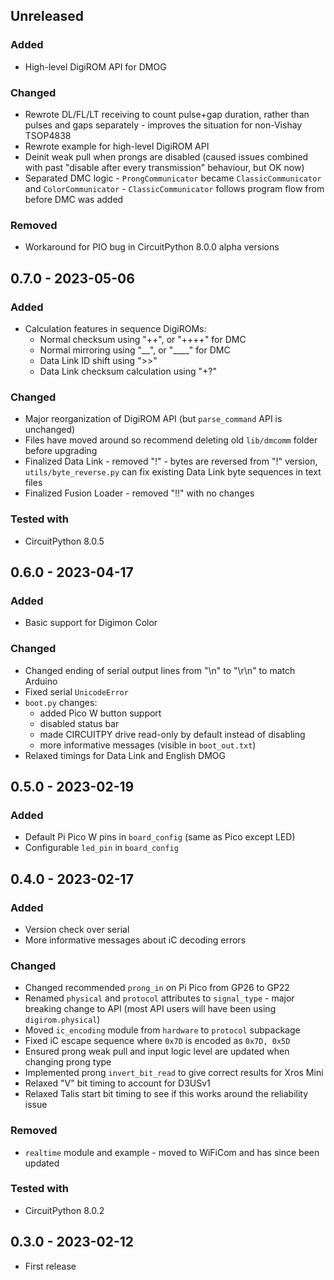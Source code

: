 
## Unreleased
### Added
- High-level DigiROM API for DMOG
### Changed
- Rewrote DL/FL/LT receiving to count pulse+gap duration, rather than pulses and gaps separately - improves the situation for non-Vishay TSOP4838
- Rewrote example for high-level DigiROM API
- Deinit weak pull when prongs are disabled (caused issues combined with past "disable after every transmission" behaviour, but OK now)
- Separated DMC logic - `ProngCommunicator` became `ClassicCommunicator` and `ColorCommunicator` - `ClassicCommunicator` follows program flow from before DMC was added
### Removed
- Workaround for PIO bug in CircuitPython 8.0.0 alpha versions

## 0.7.0 - 2023-05-06
### Added
- Calculation features in sequence DigiROMs:
    - Normal checksum using "++", or "++++" for DMC
    - Normal mirroring using "__", or "____" for DMC
    - Data Link ID shift using ">>"
    - Data Link checksum calculation using "+?"
### Changed
- Major reorganization of DigiROM API (but `parse_command` API is unchanged)
- Files have moved around so recommend deleting old `lib/dmcomm` folder before upgrading
- Finalized Data Link - removed "!" - bytes are reversed from "!" version, `utils/byte_reverse.py` can fix existing Data Link byte sequences in text files
- Finalized Fusion Loader - removed "!!" with no changes
### Tested with
- CircuitPython 8.0.5

## 0.6.0 - 2023-04-17
### Added
- Basic support for Digimon Color
### Changed
- Changed ending of serial output lines from "\n" to "\r\n" to match Arduino
- Fixed serial `UnicodeError`
- `boot.py` changes:
    - added Pico W button support
    - disabled status bar
    - made CIRCUITPY drive read-only by default instead of disabling
    - more informative messages (visible in `boot_out.txt`)
- Relaxed timings for Data Link and English DMOG

## 0.5.0 - 2023-02-19
### Added
- Default Pi Pico W pins in `board_config` (same as Pico except LED)
- Configurable `led_pin` in `board_config`

## 0.4.0 - 2023-02-17
### Added
- Version check over serial
- More informative messages about iC decoding errors
### Changed
- Changed recommended `prong_in` on Pi Pico from GP26 to GP22
- Renamed `physical` and `protocol` attributes to `signal_type` - major breaking change to API (most API users will have been using `digirom.physical`)
- Moved `ic_encoding` module from `hardware` to `protocol` subpackage
- Fixed iC escape sequence where `0x7D` is encoded as `0x7D, 0x5D`
- Ensured prong weak pull and input logic level are updated when changing prong type
- Implemented prong `invert_bit_read` to give correct results for Xros Mini
- Relaxed "V" bit timing to account for D3USv1
- Relaxed Talis start bit timing to see if this works around the reliability issue
### Removed
- `realtime` module and example - moved to WiFiCom and has since been updated
### Tested with
- CircuitPython 8.0.2

## 0.3.0 - 2023-02-12
- First release

